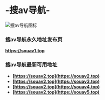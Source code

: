 # -搜av导航-
![搜av导航图标](https://souav2.top/logo.png) 

### 搜av导航永久地址发布页
**https://souav1.top**

### 搜av导航最新可用地址
+ **[https://souav2.top](https://souav2.top)**
+ **[https://souav2.top](https://souav3.top)**
+ **[https://souav2.top](https://souav4.top)**
+ **[https://souav2.top](https://souav5.top)**
